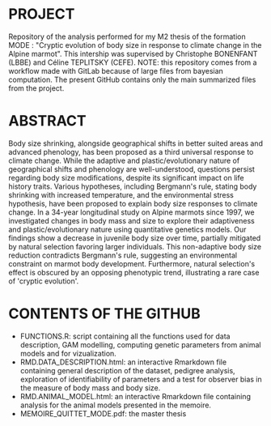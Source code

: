 # PROJECT
Repository of the analysis performed for my M2 thesis of the formation MODE : "Cryptic evolution of body size in response to climate change in the Alpine marmot". This intership was supervised by Christophe BONENFANT (LBBE) and Céline TEPLITSKY (CEFE). 
NOTE: this repository comes from a workflow made with GitLab because of large files from bayesian computation. The present GitHub contains only the main summarized files from the project.

# ABSTRACT
Body size shrinking, alongside geographical shifts in better suited areas and advanced phenology, has been proposed as a third universal response to climate change. While the adaptive and plastic/evolutionary nature of geographical shifts and phenology are well-understood, questions persist regarding body size modifications, despite its significant impact on life history traits. Various hypotheses, including Bergmann's rule, stating body shrinking with increased temperature, and the environmental stress hypothesis, have been proposed to explain body size responses to climate change. In a 34-year longitudinal study on Alpine marmots since 1997, we investigated changes in body mass and size to explore their adaptiveness and plastic/evolutionary nature using quantitative genetics models. Our findings show a decrease in juvenile body size over time, partially mitigated by natural selection favoring larger individuals. This non-adaptive body size reduction contradicts Bergmann's rule, suggesting an environmental constraint on marmot body development. Furthermore, natural selection's effect is obscured by an opposing phenotypic trend, illustrating a rare case of 'cryptic evolution'.

# CONTENTS OF THE GITHUB
- FUNCTIONS.R: script containing all the functions used for data description, GAM modelling, computing genetic parameters from animal models and for vizualization. 
- RMD.DATA_DESCRIPTION.html: an interactive Rmarkdown file containing general description of the dataset, pedigree analysis, exploration of identifiability of parameters and a test for observer bias in the measure of body mass and body size.
- RMD.ANIMAL_MODEL.html: an interactive Rmarkdown file containing analysis for the animal models presented in the memoire.
- MEMOIRE_QUITTET_MODE.pdf: the master thesis
